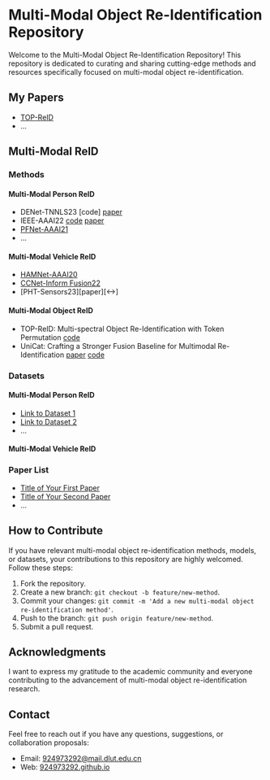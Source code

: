 # Multi-Modal Object Re-Identification Repository

Welcome to the Multi-Modal Object Re-Identification Repository! This repository is dedicated to curating and sharing cutting-edge methods and resources specifically focused on multi-modal object re-identification.

## My Papers
- [TOP-ReID](<https://github.com/924973292/TOP-ReID>)
- ...

## Multi-Modal ReID

### Methods

#### Multi-Modal Person ReID
- DENet-TNNLS23 [code] [paper](https://arxiv.org/abs/2305.15762)
- IEEE-AAAI22 [code](<https://github.com/littleprince1121/IEEE_Boosting_Modality-specific_Representations_for_Multi-Modal_Person_ReID>) [paper]()
- [PFNet-AAAI21](-)
- ...
#### Multi-Modal Vehicle ReID
- [HAMNet-AAAI20](<https://github.com/ttaalle/multi-modal-vehicle-Re-ID>)
- [CCNet-Inform Fusion22](<https://github.com/superlollipop123/Cross-directional-Center-Network-and-MSVR310>)
- [PHT-Sensors23][paper][<->]
#### Multi-Modal Object ReID
- TOP-ReID: Multi-spectral Object Re-Identification with Token Permutation [code](<https://github.com/924973292/TOP-ReID>)
- UniCat: Crafting a Stronger Fusion Baseline for Multimodal Re-Identification [paper](<https://arxiv.org/pdf/2310.18812.pdf>) [code](<https://github.com/Nano1337/UniCat>)

### Datasets
#### Multi-Modal Person ReID
- [Link to Dataset 1](<Link to Dataset 1>)
- [Link to Dataset 2](<Link to Dataset 2>)
- ...
#### Multi-Modal Vehicle ReID

### Paper List

- [Title of Your First Paper](<Link to Paper 1>)
- [Title of Your Second Paper](<Link to Paper 2>)
- ...

## How to Contribute

If you have relevant multi-modal object re-identification methods, models, or datasets, your contributions to this repository are highly welcomed. Follow these steps:

1. Fork the repository.
2. Create a new branch: `git checkout -b feature/new-method`.
3. Commit your changes: `git commit -m 'Add a new multi-modal object re-identification method'`.
4. Push to the branch: `git push origin feature/new-method`.
5. Submit a pull request.

## Acknowledgments

I want to express my gratitude to the academic community and everyone contributing to the advancement of multi-modal object re-identification research.

## Contact

Feel free to reach out if you have any questions, suggestions, or collaboration proposals:

- Email: [924973292@mail.dlut.edu.cn](mailto:924973292@mail.dlut.edu.cn)
- Web: [924973292.github.io](https://924973292.github.io//)
